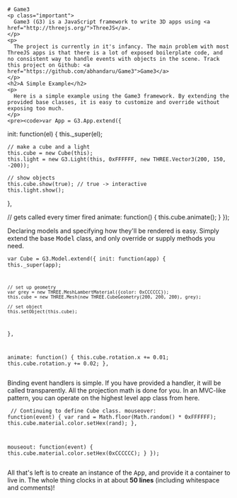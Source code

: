     # Game3
    <p class="important">
      Game3 (G3) is a JavaScript framework to write 3D apps using <a href="http://threejs.org/">ThreeJS</a>.
    </p>
    <p>
      The project is currently in it's infancy. The main problem with most ThreeJS apps is that there is a lot of exposed boilerplate code, and no consistent way to handle events with objects in the scene. Track this project on Github: <a href="https://github.com/abhandaru/Game3">Game3</a>
    </p>
    <h2>A Simple Example</h2>
    <p>
      Here is a simple example using the Game3 framework. By extending the provided base classes, it is easy to customize and override without exposing too much.
    </p>
    <pre><code>var App = G3.App.extend({
  init: function(el) {
    this._super(el);

    // make a cube and a light
    this.cube = new Cube(this);
    this.light = new G3.Light(this, 0xFFFFFF, new THREE.Vector3(200, 150, -200));

    // show objects
    this.cube.show(true); // true -> interactive
    this.light.show();
  },

  // gets called every timer fired
  animate: function() {
    this.cube.animate();
  }
});</code></pre>
    <p>
      Declaring models and specifying how they'll be rendered is easy. Simply extend the base <tt>Model</tt> class, and only override or supply methods you need.
    </p>
    <pre><code>var Cube = G3.Model.extend({
  init: function(app) {
    this._super(app);

    // set up geometry
    var grey = new THREE.MeshLambertMaterial({color: 0xCCCCCC});
    this.cube = new THREE.Mesh(new THREE.CubeGeometry(200, 200, 200), grey);

    // set object
    this.setObject(this.cube);
  },

  animate: function() {
    this.cube.rotation.x += 0.01;
    this.cube.rotation.y += 0.02;
  },</code></pre>
    <p>Binding event handlers is simple. If you have provided a handler, it will be called transparently. All the projection math is done for you. In an MVC-like pattern, you can operate on the highest level app class from here.</p>
    <pre><code>  // Continuing to define Cube class.
  mouseover: function(event) {
    var rand = Math.floor(Math.random() * 0xFFFFFF);
    this.cube.material.color.setHex(rand);
  },

  mouseout: function(event) {
    this.cube.material.color.setHex(0xCCCCCC);
  }
});</code></pre>
    <p>
      All that's left is to create an instance of the <tt>App</tt>, and provide it a container to live in. The whole thing clocks in at about <b>50 lines</b> (including whitespace and comments)!
    </p>
   <pre><code><script type="text/javascript">
  var el = document.getElementById('app');
  var app = new App(el);
</script></code></pre>